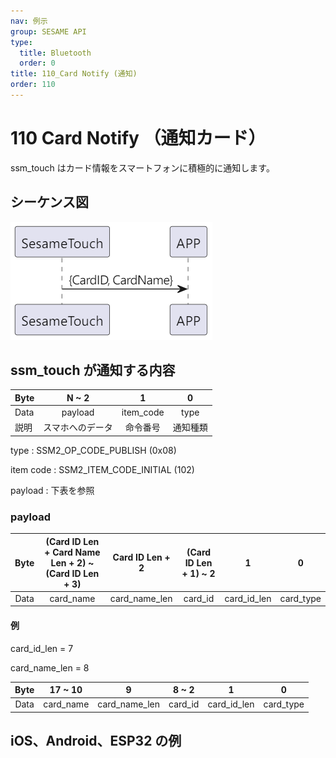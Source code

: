 ```yaml
---
nav: 例示
group: SESAME API
type:
  title: Bluetooth
  order: 0
title: 110_Card Notify (通知)
order: 110
---
```


# 110 Card Notify （通知カード）

ssm_touch はカード情報をスマートフォンに積極的に通知します。

## シーケンス図

<p align="left" >
  <img src="./src/card_notify/card_notify.png" alt="" title="">
</p>

## ssm_touch が通知する内容

| Byte |      N ~ 2       |     1     |    0     |
| ---- | :--------------: | :-------: | :------: |
| Data |     payload      | item_code |   type   |
| 説明 | スマホへのデータ | 命令番号  | 通知種類 |

type : SSM2_OP_CODE_PUBLISH (0x08)

item code : SSM2_ITEM_CODE_INITIAL (102)

payload : 下表を参照

### payload

| Byte | (Card ID Len + Card Name Len + 2) ~ (Card ID Len + 3) | Card ID Len + 2 | (Card ID Len + 1) ~ 2 |      1      |     0     |
| :--: | :---------------------------------------------------: | :-------------: | :-------------------: | :---------: | :-------: |
| Data |                       card_name                       |  card_name_len  |        card_id        | card_id_len | card_type |

#### 例

card_id_len = 7

card_name_len = 8

| Byte |  17 ~ 10  |       9       |  8 ~ 2  |      1      |     0     |
| :--: | :-------: | :-----------: | :-----: | :---------: | :-------: |
| Data | card_name | card_name_len | card_id | card_id_len | card_type |

## iOS、Android、ESP32 の例

<CustomBashOSPlatformCardNotify ios='true' android='true'  esp32='true'/>

<!-- ## Androidの例

```jsx | pure
if (receivePayload.cmdItCode == SesameItemCode.SSM_OS3_CARD_NOTIFY.value) {
            val card = CHSesameTouchCard(receivePayload.payload)
            (delegate as? CHSesameTouchProDelegate)?.onCardReceive(this, card.cardID, card.cardName, card.cardType)
}
```

## iOSの例

```jsx | pure
    case .SSM_OS3_CARD_NOTIFY:
        let card = CHSesameTouchCard(data:data)
        (self.delegate as? CHSesameTouchProDelegate)?.onCardReceive(device:self, id: card.cardID, name: card.cardName, type: card.cardType)
```

廃止 -->
